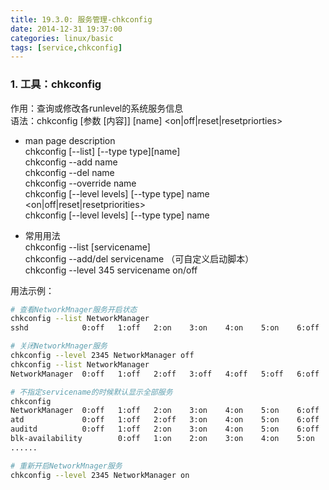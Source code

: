 ```yaml
---
title: 19.3.0: 服务管理-chkconfig
date: 2014-12-31 19:37:00
categories: linux/basic
tags: [service,chkconfig]
---
```


### 1. 工具：chkconfig  
作用：查询或修改各runlevel的系统服务信息  
语法：chkconfig [参数 [内容]] [name] <on|off|reset|resetpriorties>  
- man page description  
chkconfig [--list] [--type type][name]  
chkconfig --add name  
chkconfig --del name  
chkconfig --override name  
chkconfig [--level levels] [--type type] name <on|off|reset|resetpriorities>  
chkconfig [--level levels] [--type type] name  

- 常用用法  
chkconfig --list [servicename]  
chkconfig --add/del servicename （可自定义启动脚本）  
chkconfig --level 345 servicename on/off  

用法示例：
``` bash
# 查看NetworkMnager服务开启状态
chkconfig --list NetworkManager
sshd            0:off   1:off   2:on    3:on    4:on    5:on    6:off

# 关闭NetworkMnager服务
chkconfig --level 2345 NetworkManager off
chkconfig --list NetworkManager
NetworkManager  0:off   1:off   2:off   3:off   4:off   5:off   6:off

# 不指定servicename的时候默认显示全部服务
chkconfig
NetworkManager  0:off   1:off   2:on    3:on    4:on    5:on    6:off
atd             0:off   1:off   2:off   3:on    4:on    5:on    6:off
auditd          0:off   1:off   2:on    3:on    4:on    5:on    6:off
blk-availability        0:off   1:on    2:on    3:on    4:on    5:on    6:off
......

# 重新开启NetworkMnager服务
chkconfig --level 2345 NetworkManager on
```
